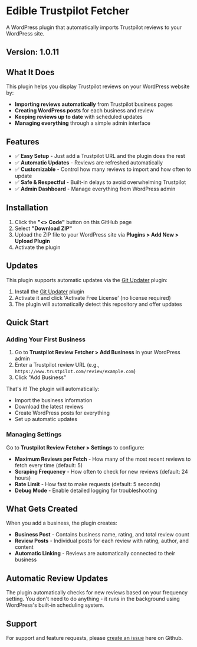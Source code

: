 # Edible Trustpilot Fetcher

A WordPress plugin that automatically imports Trustpilot reviews to your WordPress site.

## Version: 1.0.11

## What It Does

This plugin helps you display Trustpilot reviews on your WordPress website by:

- **Importing reviews automatically** from Trustpilot business pages
- **Creating WordPress posts** for each business and review
- **Keeping reviews up to date** with scheduled updates
- **Managing everything** through a simple admin interface

## Features

- ✅ **Easy Setup** - Just add a Trustpilot URL and the plugin does the rest
- ✅ **Automatic Updates** - Reviews are refreshed automatically
- ✅ **Customizable** - Control how many reviews to import and how often to update
- ✅ **Safe & Respectful** - Built-in delays to avoid overwhelming Trustpilot
- ✅ **Admin Dashboard** - Manage everything from WordPress admin

## Installation

1. Click the **"<> Code"** button on this GitHub page
2. Select **"Download ZIP"**
3. Upload the ZIP file to your WordPress site via **Plugins > Add New > Upload Plugin**
4. Activate the plugin

## Updates

This plugin supports automatic updates via the [Git Updater](https://github.com/afragen/git-updater) plugin:

1. Install the [Git Updater](https://github.com/afragen/git-updater/releases/) plugin
2. Activate it and click 'Activate Free License' (no license required)
3. The plugin will automatically detect this repository and offer updates

## Quick Start

### Adding Your First Business

1. Go to **Trustpilot Review Fetcher > Add Business** in your WordPress admin
2. Enter a Trustpilot review URL (e.g., `https://www.trustpilot.com/review/example.com`)
3. Click "Add Business"

That's it! The plugin will automatically:
- Import the business information
- Download the latest reviews
- Create WordPress posts for everything
- Set up automatic updates

### Managing Settings

Go to **Trustpilot Review Fetcher > Settings** to configure:

- **Maximum Reviews per Fetch** - How many of the most recent reviews to fetch every time (default: 5)
- **Scraping Frequency** - How often to check for new reviews (default: 24 hours)
- **Rate Limit** - How fast to make requests (default: 5 seconds)
- **Debug Mode** - Enable detailed logging for troubleshooting

## What Gets Created

When you add a business, the plugin creates:

- **Business Post** - Contains business name, rating, and total review count
- **Review Posts** - Individual posts for each review with rating, author, and content
- **Automatic Linking** - Reviews are automatically connected to their business

## Automatic Review Updates

The plugin automatically checks for new reviews based on your frequency setting. You don't need to do anything - it runs in the background using WordPress's built-in scheduling system.

## Support

For support and feature requests, please [create an issue](https://github.com/ediblesites/edible-trustpilot-fetcher/issues) here on Github.
